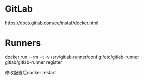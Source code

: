 # GitLab

https://docs.gitlab.com/ee/install/docker.html

# Runners

docker run --rm -it -v /srv/gitlab-runner/config:/etc/gitlab-runner gitlab/gitlab-runner register

修改配置后docker restart